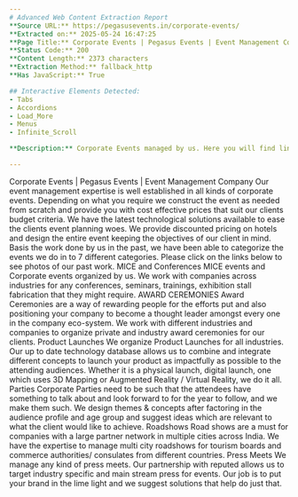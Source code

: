 ```yaml
---
# Advanced Web Content Extraction Report
**Source URL:** https://pegasusevents.in/corporate-events/
**Extracted on:** 2025-05-24 16:47:25
**Page Title:** Corporate Events | Pegasus Events | Event Management Company
**Status Code:** 200
**Content Length:** 2373 characters
**Extraction Method:** fallback_http
**Has JavaScript:** True

## Interactive Elements Detected:
- Tabs
- Accordions
- Load_More
- Menus
- Infinite_Scroll

**Description:** Corporate Events managed by us. Here you will find links to albums from the different types of events managed by us. Click here to read more.

---
```


Corporate Events | Pegasus Events | Event Management Company
Our event management expertise is well established in all kinds of corporate events.
Depending on what you require we construct the event as needed from scratch and provide you with cost effective prices that suit our clients budget criteria.
We have the latest technological solutions available to ease the clients event planning woes.
We provide discounted pricing on hotels and design the entire event keeping the objectives of our client in mind.
Basis the work done by us in the past, we have been able to categorize the events we do in to 7 different categories.
Please click on the links below to see photos of our past work.
MICE and Conferences
MICE events and Corporate events organized by us. We work with companies across industries for any conferences, seminars, trainings, exhibition stall fabrication that they might require.
AWARD CEREMONIES
Award Ceremonies are a way of rewarding people for the efforts put and also positioning your company to become a thought leader amongst every one in the company eco-system.
We work with different industries and companies to organize private and industry award ceremonies for our clients.
Product Launches
We organize Product Launches for all industries.
Our up to date technology database allows us to combine and integrate different concepts to launch your product as impactfully as possible to the attending audiences.
Whether it is a physical launch, digital launch, one which uses 3D Mapping or Augmented Reality / Virtual Reality, we do it all.
Parties
Corporate Parties need to be such that the attendees have something to talk about and look forward to for the year to follow, and we make them such.
We design themes & concepts after factoring in the audience profile and age group and suggest ideas which are relevant to what the client would like to achieve.
Roadshows
Road shows are a must for companies with a large partner network in multiple cities across India.
We have the expertise to manage multi city roadshows for tourism boards and commerce authorities/ consulates from different countries.
Press Meets
We manage any kind of press meets. Our partnership with reputed allows us to target industry specific and main stream press for events.
Our job is to put your brand in the lime light and we suggest solutions that help do just that.